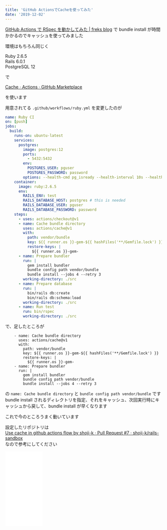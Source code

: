 ```yaml
---
title: 'GitHub ActionsでCacheを使ってみた'
date: '2019-12-02'
---
```


[GitHub Actions で RSpec を動かしてみた \| freks blog](https://blog.freks.jp/github-action-rspec/) で bundle install が時間かかるのでキャッシュを使ってみました

環境はもちろん同じく

Ruby 2.6.5  
Rails 6.0.1  
PostgreSQL 12

で

[Cache · Actions · GitHub Marketplace](https://github.com/marketplace/actions/cache)

を使います

用意されてる `.github/workflows/ruby.yml` を変更したのが

```yml
name: Ruby CI
on: [push]
jobs:
  build:
    runs-on: ubuntu-latest
    services:
      postgres:
        image: postgres:12
        ports:
          - 5432:5432
        env:
          POSTGRES_USER: pguser
          POSTGRES_PASSWORD: password
        options: --health-cmd pg_isready --health-interval 10s --health-timeout 5s --health-retries 5
    container:
      image: ruby:2.6.5
      env:
        RAILS_ENV: test
        RAILS_DATABASE_HOST: postgres # this is needed
        RAILS_DATABASE_USER: pguser
        RAILS_DATABASE_PASSWORD: password
    steps:
      - uses: actions/checkout@v1
      - name: Cache bundle directory
        uses: actions/cache@v1
        with:
          path: vendor/bundle
          key: ${{ runner.os }}-gem-${{ hashFiles('**/Gemfile.lock') }}
          restore-keys: |
            ${{ runner.os }}-gem-
      - name: Prepare bundler
        run: |
          gem install bundler
          bundle config path vendor/bundle
          bundle install --jobs 4 --retry 3
        working-directory: ./src
      - name: Prepare database
        run: |
          bin/rails db:create
          bin/rails db:schema:load
        working-directory: ./src
      - name: Run test
        run: bin/rspec
        working-directory: ./src
```

で、足したところが

```
    - name: Cache bundle directory
      uses: actions/cache@v1
      with:
        path: vendor/bundle
        key: ${{ runner.os }}-gem-${{ hashFiles('**/Gemfile.lock') }}
        restore-keys: |
          ${{ runner.os }}-gem-
    - name: Prepare bundler
      run: |
        gem install bundler
        bundle config path vendor/bundle
        bundle install --jobs 4 --retry 3
```

の `name: Cache bundle directory` と `bundle config path vendor/bundle` です  
bundle install されるディレクトリを指定、それをキャッシュ、次回実行時にキャッシュから戻して、bundle install が早くなります

これで今のところうまく動いています

設定したリポジトリは  
[Use cache in github actions flow by shoji\-k · Pull Request \#7 · shoji\-k/rails\-sandbox](https://github.com/shoji-k/rails-sandbox/pull/7/commits/4c8e7f5ef432dee74e97db6ee7b1c699920a05c5)  
なので参考にしてください

<iframe style="width:120px;height:240px;" marginwidth="0" marginheight="0" scrolling="no" frameborder="0" src="//rcm-fe.amazon-adsystem.com/e/cm?lt1=_blank&bc1=000000&IS2=1&bg1=FFFFFF&fc1=000000&lc1=0000FF&t=freks-22&language=ja_JP&o=9&p=8&l=as4&m=amazon&f=ifr&ref=as_ss_li_til&asins=B07JLJSDMJ&linkId=92706a9853fe3ec1baf49ccc32614907"></iframe>
